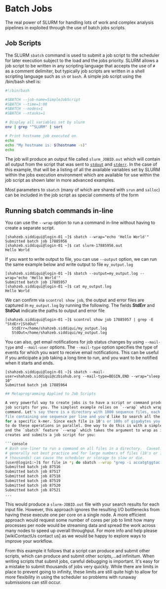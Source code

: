 # Batch Jobs

The real power of SLURM for handling lots of work and complex analysis
pipelines in exploited through the use of batch jobs scripts.

## Job Scripts

The SLURM `sbatch` command is used to submit a job script to the scheduler for
later execution subject to the load and the jobs priority. SLURM allows a job
script to be written in any scripting language that accepts the use of `#` as a
comment delimiter, but typically job scripts are written in a shell scripting
language such as `sh` or `bash`. A simple job script using the /bin/bash shell is:

```bash
#!/bin/bash

#SBATCH --job-name=SimpleJobScript
#SBATCH --time=1:00
#SBATCH --nodes=1
#SBATCH --ntasks=1

# Display all variables set by slurm
env | grep "^SLURM" | sort

# Print hostname job executed on.
echo
echo "My hostname is: $(hostname -s)"
echo
```


The job will produce an output file called `slurm_JOBID.out` which will contain
all output from the script that was sent to
[`stdout`](http://en.wikipedia.org/wiki/Standard_streams#Standard_output_.28stdout.29) and
[`stderr`](http://en.wikipedia.org/wiki/Standard_streams#Standard_error_.28stderr.29). 
In the case of this example, that will be a listing of all the
available variables set by SLURM within the jobs execution environment which
are available for use within the job script as shown later in more advanced
examples.

Most parameters to `sbatch` (many of which are shared with `srun` and `salloc`)
can be included in the job script as special comments of the form

## Running sbatch commands in-line

You can use the `--wrap` option to run a command in-line without having to create a separate script. 

```console
[shahzeb.siddiqui@login-01 ~]$ sbatch --wrap="echo 'Hello World'"
Submitted batch job 17885956
[shahzeb.siddiqui@login-01 ~]$ cat slurm-17885956.out
Hello World
```

If you want to write output to file, you can use `--output` option, we can run the same example below and write output
to file `my_output.log`

```console
[shahzeb.siddiqui@login-01 ~]$ sbatch --output=my_output.log --wrap="echo 'Hello World'"
Submitted batch job 17885957
[shahzeb.siddiqui@login-01 ~]$ cat my_output.log
Hello World
```

We can confirm via `scontrol show job`, the output and error files are captured in `my_output.log` by running the following. The 
fields **StdErr** and **StdOut** indicate the paths to output and error file

```console
[shahzeb.siddiqui@login-01 ~]$ scontrol show job 17885957 | grep -E "StdErr|StdOut"
   StdErr=/home/shahzeb.siddiqui/my_output.log
   StdOut=/home/shahzeb.siddiqui/my_output.log
```

You can also, get email notifications for job status changes by using `--mail-type` and `--mail-user` options. 
The `--mail-type` option specifies the type of events for which you want to receive email notifications. This 
can be useful if you anticipate a job taking a long time to run, and you want to be notified when it starts and ends.

```console
[shahzeb.siddiqui@login-01 ~]$ sbatch --mail-user=shahzeb.siddiqui@czbiohub.org --mail-type=BEGIN,END --wrap="sleep 10"
Submitted batch job 17885964
```
```bash
## Metaprogramming Applied to Job Scripts

A very powerful way to create jobs is to have a script or command produce the
job scripts for you. The simplest example relies on `--wrap` which wraps your
command. Let's say there is a directory with 1000 sequence files, each
file containing one sequence per line and you'd like to search all the files
for a specific k-mer. Since each file is 10's or 100s of gigabytes you'd like
to do these operations in parallel. One way to do this is with a simple for loop
and the `sbatch` feature `--wrap` which takes the argument to wrap as input,
creates and submits a job script for you:

```console
# Bash one-liner to run a command on all files in a directory.  Caveat: this is
# generally not best practice and for large numbers of files (10's or 100's of 
# thousands) can cause the scheduler or storage to slow or die. 
[user@login1:~]$ for file in *; do sbatch --wrap "grep -i accatgtggtac $file"; done
Submitted batch job 87516
Submitted batch job 87517
Submitted batch job 87518
Submitted batch job 87519
Submitted batch job 87520
Submitted batch job 87521
...
```

This would produce a `slurm-JOBID.out` file with your search results for each
input file. However, this approach ignores the resulting I/O bottlenecks from
having these execute one per core on a single node. A more efficient approach
would request some number of cores per job to limit how many processes per node
would be streaming data and spread the work across many nodes to speed up
overall throughput. For more info and help please [wikiContactUs contact us] as
we would be happy to explore ways to improve your workflow.

From this example it follows that a script can produce and submit other
scripts, which can produce and submit other scripts,...ad infinitum. When
writing scripts that submit jobs, careful debugging is important. It's easy for
a mistake to submit thousands of jobs very quickly. While there are limits in
place to prevent going to infinity, these limits are still quite high to allow
for more flexibility in using the scheduler so problems with runaway
submissions can still occur.

